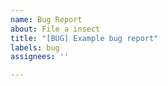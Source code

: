 ```yaml
---
name: Bug Report
about: File a insect
title: "[BUG] Example bug report"
labels: bug
assignees: ''

---
```

